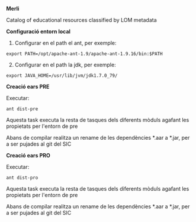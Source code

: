 **Merli**

Catalog of educational resources classified by LOM metadata

**Configuració entorn local**

1. Configurar en el path el ant, per exemple:

```
export PATH=/opt/apache-ant-1.9/apache-ant-1.9.16/bin:$PATH
```

2. Configurar en el path la jdk, per exemple:

```
export JAVA_HOME=/usr/lib/jvm/jdk1.7.0_79/
```

**Creació ears PRE**

Executar:

```
ant dist-pre
```

Aquesta task executa la resta de tasques dels diferents mòduls agafant les propietats per l'entorn de pre

Abans de compilar realitza un rename de les dependències \*.aar a \*.jar, per a ser pujades al git del SIC

**Creació ears PRO**

Executar:

```
ant dist-pro
```

Aquesta task executa la resta de tasques dels diferents mòduls agafant les propietats per l'entorn de pre

Abans de compilar realitza un rename de les dependències \*.aar a \*.jar, per a ser pujades al git del SIC